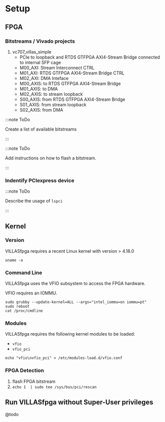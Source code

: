 # Setup

## FPGA

### Bitstreams / Vivado projects

1. vc707_villas_simple
    - PCIe to loopback and RTDS GTFPGA AXI4-Stream Bridge connected to internal SFP cage
    - M00_AXI: Stream Interconnect CTRL
    - M01_AXI: RTDS GTFPGA AXI4-Stream Bridge CTRL
    - M02_AXI: DMA Inteface
    - M00_AXIS: to RTDS GTFPGA AXI4-Stream Bridge
    - M01_AXIS: to DMA
    - M02_AXIS: to stream loopback
    - S00_AXIS: from RTDS GTFPGA AXI4-Stream Bridge
    - S01_AXIS: from stream loopback
    - S02_AXIS: from DMA


:::note ToDo

Create a list of available bitstreams

:::

:::note ToDo

Add instructions on how to flash a bitstream.

:::

### Indentify PCIexpress device

:::note ToDo

Describe the usage of `lspci`

:::

## Kernel

### Version

VILLASfpga requires a recent Linux kernel with version > 4.18.0
```
uname -a
```

### Command Line

VILLASfpga uses the VFIO subsystem to access the FPGA hardware.

VFIO requires an IOMMU.

```
sudo grubby --update-kernel=ALL --args="intel_iommu=on iommu=pt"
sudo reboot
cat /proc/cmdline
```

### Modules

VILLASfpga requires the following kernel modules to be loaded:

- `vfio`
- `vfio_pci`
```
echo "vfio\nvfio_pci" > /etc/modules-load.d/vfio.conf
```

### FPGA Detection

1. flash FPGA bitstream
2. `echo 1  | sudo tee /sys/bus/pci/rescan`


## Run VILLASfpga without Super-User privileges

@todo
